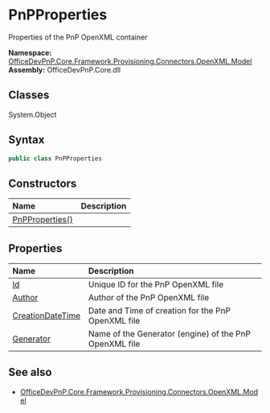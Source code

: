 # PnPProperties
Properties of the PnP OpenXML container  

**Namespace:** [OfficeDevPnP.Core.Framework.Provisioning.Connectors.OpenXML.Model](OfficeDevPnP.Core.Framework.Provisioning.Connectors.OpenXML.Model.md)  
**Assembly:** OfficeDevPnP.Core.dll  
## Classes
System.Object  
## Syntax
```C#
public class PnPProperties
```
## Constructors
|**Name**|**Description**|
|:-----|:-----|
| [PnPProperties()](PnPPropertiesconstructor1details.md) | 
## Properties
|**Name**|**Description**|
|:-----|:-----|
| [Id](PnPProperties.Id.md) | Unique ID for the PnP OpenXML file
| [Author](PnPProperties.Author.md) | Author of the PnP OpenXML file
| [CreationDateTime](PnPProperties.CreationDateTime.md) | Date and Time of creation for the PnP OpenXML file
| [Generator](PnPProperties.Generator.md) | Name of the Generator (engine) of the PnP OpenXML file
## See also
- [OfficeDevPnP.Core.Framework.Provisioning.Connectors.OpenXML.Model](OfficeDevPnP.Core.Framework.Provisioning.Connectors.OpenXML.Model.md)
